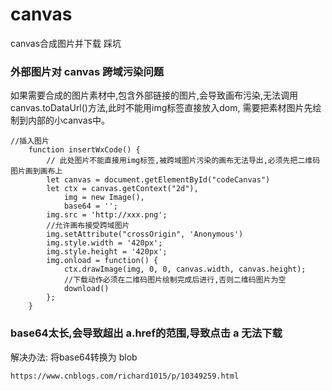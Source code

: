# canvas
canvas合成图片并下载 踩坑

### 外部图片对 canvas 跨域污染问题
如果需要合成的图片素材中,包含外部链接的图片,会导致画布污染,无法调用canvas.toDataUrl()方法,此时不能用img标签直接放入dom, 需要把素材图片先绘制到内部的小canvas中。
```
//插入图片
    function insertWxCode() {
        // 此处图片不能直接用img标签,被跨域图片污染的画布无法导出,必须先把二维码图片画到画布上
        let canvas = document.getElementById("codeCanvas")
        let ctx = canvas.getContext("2d"),
            img = new Image(),
            base64 = '';
        img.src = 'http://xxx.png';
        //允许画布接受跨域图片
        img.setAttribute("crossOrigin", 'Anonymous')
        img.style.width = '420px';
        img.style.height = '420px';
        img.onload = function() {
            ctx.drawImage(img, 0, 0, canvas.width, canvas.height);
            //下载动作必须在二维码图片绘制完成后进行,否则二维码图片为空
            download()
        };
    }
```
### base64太长,会导致超出 a.href的范围,导致点击 a 无法下载
解决办法: 将base64转换为 blob
```
https://www.cnblogs.com/richard1015/p/10349259.html
```
